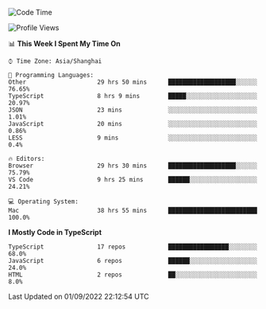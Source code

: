 <!--START_SECTION:waka-->
![Code Time](http://img.shields.io/badge/Code%20Time-2%2C696%20hrs%2032%20mins-blue)

![Profile Views](http://img.shields.io/badge/Profile%20Views-1-blue)

📊 **This Week I Spent My Time On** 

```text
⌚︎ Time Zone: Asia/Shanghai

💬 Programming Languages: 
Other                    29 hrs 50 mins      ███████████████████░░░░░░   76.65% 
TypeScript               8 hrs 9 mins        █████░░░░░░░░░░░░░░░░░░░░   20.97% 
JSON                     23 mins             ░░░░░░░░░░░░░░░░░░░░░░░░░   1.01% 
JavaScript               20 mins             ░░░░░░░░░░░░░░░░░░░░░░░░░   0.86% 
LESS                     9 mins              ░░░░░░░░░░░░░░░░░░░░░░░░░   0.4%

🔥 Editors: 
Browser                  29 hrs 30 mins      ███████████████████░░░░░░   75.79% 
VS Code                  9 hrs 25 mins       ██████░░░░░░░░░░░░░░░░░░░   24.21%

💻 Operating System: 
Mac                      38 hrs 55 mins      █████████████████████████   100.0%

```

**I Mostly Code in TypeScript** 

```text
TypeScript               17 repos            █████████████████░░░░░░░░   68.0% 
JavaScript               6 repos             ██████░░░░░░░░░░░░░░░░░░░   24.0% 
HTML                     2 repos             ██░░░░░░░░░░░░░░░░░░░░░░░   8.0%

```



 Last Updated on 01/09/2022 22:12:54 UTC
<!--END_SECTION:waka-->
